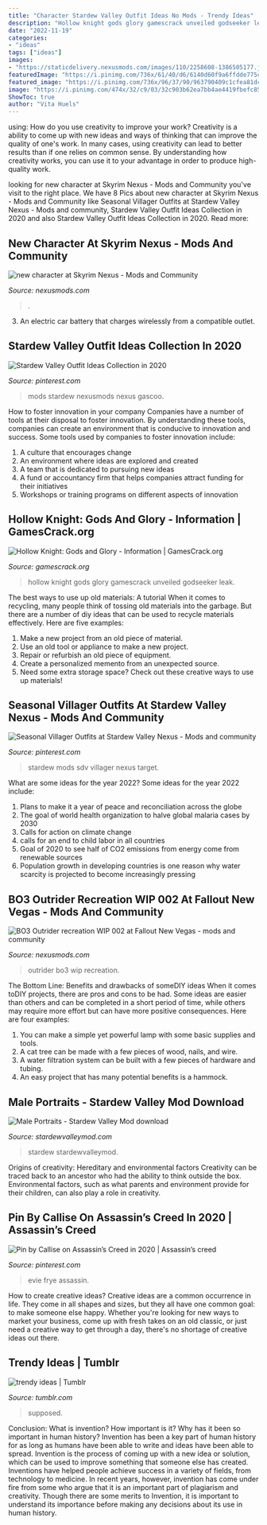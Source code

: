 ```yaml
---
title: "Character Stardew Valley Outfit Ideas No Mods - Trendy Ideas"
description: "Hollow knight gods glory gamescrack unveiled godseeker leak"
date: "2022-11-19"
categories:
- "ideas"
tags: ["ideas"]
images:
- "https://staticdelivery.nexusmods.com/images/110/2258608-1386505177.jpg"
featuredImage: "https://i.pinimg.com/736x/61/40/d6/6140d60f9a6ffdde775c1de118ff0fb7.jpg"
featured_image: "https://i.pinimg.com/736x/96/37/90/963790409c1cfea81dc4b8bc46d6f31f.jpg"
image: "https://i.pinimg.com/474x/32/c9/03/32c903b62ea7bb4ae4419fbefc8557e8.jpg"
ShowToc: true
author: "Vita Huels"
---
```



using: How do you use creativity to improve your work?
Creativity is a ability to come up with new ideas and ways of thinking that can improve the quality of one's work. In many cases, using creativity can lead to better results than if one relies on common sense. By understanding how creativity works, you can use it to your advantage in order to produce high-quality work.

	

		
looking for new character at Skyrim Nexus - Mods and Community you've visit to the right place. We have 8 Pics about new character at Skyrim Nexus - Mods and Community like Seasonal Villager Outfits at Stardew Valley Nexus - Mods and community, Stardew Valley Outfit Ideas Collection in 2020 and also Stardew Valley Outfit Ideas Collection in 2020. Read more:
		
    
## New Character At Skyrim Nexus - Mods And Community

<img loading=lazy src="https://staticdelivery.nexusmods.com/images/110/2258608-1386505177.jpg" onerror="this.onerror=null;this.src='https://tse3.mm.bing.net/th?id=OIP.45mYe2jne-v1KSkMz3CnywHaEK&amp;pid=15.1';" alt="new character at Skyrim Nexus - Mods and Community">

_Source: nexusmods.com_

>. 

	

3. An electric car battery that charges wirelessly from a compatible outlet. 

    
## Stardew Valley Outfit Ideas Collection In 2020

<img loading=lazy src="https://i.pinimg.com/474x/32/c9/03/32c903b62ea7bb4ae4419fbefc8557e8.jpg" onerror="this.onerror=null;this.src='https://tse4.mm.bing.net/th?id=OIP.b-zb0phB1uZhratLJqmebwAAAA&amp;pid=15.1';" alt="Stardew Valley Outfit Ideas Collection in 2020">

_Source: pinterest.com_

>mods stardew nexusmods nexus gascoo. 

	

How to foster innovation in your company
Companies have a number of tools at their disposal to foster innovation. By understanding these tools, companies can create an environment that is conducive to innovation and success. 
Some tools used by companies to foster innovation include: 

1. A culture that encourages change 
2. An environment where ideas are explored and created 
3. A team that is dedicated to pursuing new ideas 
4. A fund or accountancy firm that helps companies attract funding for their initiatives 
5. Workshops or training programs on different aspects of innovation 

    
## Hollow Knight: Gods And Glory - Information | GamesCrack.org

<img loading=lazy src="https://gamescrack.org/wp-content/uploads/2019/09/Hollow_Knight_Gods_and_Glory.jpg" onerror="this.onerror=null;this.src='https://tse3.mm.bing.net/th?id=OIP.cpMylODO7VJJPeEfWSSqhwHaEK&amp;pid=15.1';" alt="Hollow Knight: Gods and Glory - Information | GamesCrack.org">

_Source: gamescrack.org_

>hollow knight gods glory gamescrack unveiled godseeker leak. 

	

The best ways to use up old materials: A tutorial
When it comes to recycling, many people think of tossing old materials into the garbage. But there are a number of diy ideas that can be used to recycle materials effectively. Here are five examples:
1. Make a new project from an old piece of material.
2. Use an old tool or appliance to make a new project.
3. Repair or refurbish an old piece of equipment. 
4. Create a personalized memento from an unexpected source.
5. Need some extra storage space? Check out these creative ways to use up materials!

    
## Seasonal Villager Outfits At Stardew Valley Nexus - Mods And Community

<img loading=lazy src="https://i.pinimg.com/736x/61/40/d6/6140d60f9a6ffdde775c1de118ff0fb7.jpg" onerror="this.onerror=null;this.src='https://tse3.mm.bing.net/th?id=OIP.avse8Wt8zENv5HGVa0YHUQAAAA&amp;pid=15.1';" alt="Seasonal Villager Outfits at Stardew Valley Nexus - Mods and community">

_Source: pinterest.com_

>stardew mods sdv villager nexus target. 

	

What are some ideas for the year 2022?
Some ideas for the year 2022 include:
1. Plans to make it a year of peace and reconciliation across the globe 
2. The goal of world health organization to halve global malaria cases by 2030 
3. Calls for action on climate change 
4. calls for an end to child labor in all countries 
5. Goal of 2020 to see half of CO2 emissions from energy come from renewable sources 
6. Population growth in developing countries is one reason why water scarcity is projected to become increasingly pressing 

    
## BO3 Outrider Recreation WIP 002 At Fallout New Vegas - Mods And Community

<img loading=lazy src="https://staticdelivery.nexusmods.com/images/130/4997641-1444720173.jpg" onerror="this.onerror=null;this.src='https://tse3.mm.bing.net/th?id=OIP.Zf-b4BfxY5wG8dIBjwfQ-AHaDc&amp;pid=15.1';" alt="BO3 Outrider recreation WIP 002 at Fallout New Vegas - mods and community">

_Source: nexusmods.com_

>outrider bo3 wip recreation. 

	

The Bottom Line: Benefits and drawbacks of someDIY ideas
When it comes toDIY projects, there are pros and cons to be had. Some ideas are easier than others and can be completed in a short period of time, while others may require more effort but can have more positive consequences. Here are four examples: 
1. You can make a simple yet powerful lamp with some basic supplies and tools.
2. A cat tree can be made with a few pieces of wood, nails, and wire.
3. A water filtration system can be built with a few pieces of hardware and tubing. 
4. An easy project that has many potential benefits is a hammock.

    
## Male Portraits - Stardew Valley Mod Download

<img loading=lazy src="http://www.stardewvalleymod.com/wp-content/uploads/2019/07/Male-Portraits-2-768x530.png" onerror="this.onerror=null;this.src='https://tse3.mm.bing.net/th?id=OIP.CYpz0sN-HzXMw3JR58xnpAHaFH&amp;pid=15.1';" alt="Male Portraits - Stardew Valley Mod download">

_Source: stardewvalleymod.com_

>stardew stardewvalleymod. 

	

Origins of creativity: Hereditary and environmental factors
Creativity can be traced back to an ancestor who had the ability to think outside the box. Environmental factors, such as what parents and environment provide for their children, can also play a role in creativity.

    
## Pin By Callise On Assassin’s Creed In 2020 | Assassin’s Creed

<img loading=lazy src="https://i.pinimg.com/736x/96/37/90/963790409c1cfea81dc4b8bc46d6f31f.jpg" onerror="this.onerror=null;this.src='https://tse2.mm.bing.net/th?id=OIP.2Z4C9BayO9H_cMQs0muWMQAAAA&amp;pid=15.1';" alt="Pin by Callise on Assassin’s Creed in 2020 | Assassin’s creed">

_Source: pinterest.com_

>evie frye assassin. 

	

How to create creative ideas?
Creative ideas are a common occurrence in life. They come in all shapes and sizes, but they all have one common goal: to make someone else happy. Whether you're looking for new ways to market your business, come up with fresh takes on an old classic, or just need a creative way to get through a day, there's no shortage of creative ideas out there.

    
## Trendy Ideas | Tumblr

<img loading=lazy src="https://78.media.tumblr.com/5aa8ddd3440d17d5dbd48cd101d487a7/tumblr_pbnz1t4YMD1w7iagmo1_500.png" onerror="this.onerror=null;this.src='https://tse2.mm.bing.net/th?id=OIP.0TQ1wjvBzIau8mcBuvSdswHaD7&amp;pid=15.1';" alt="trendy ideas | Tumblr">

_Source: tumblr.com_

>supposed. 

	

Conclusion: What is invention? How important is it? Why has it been so important in human history?
Invention has been a key part of human history for as long as humans have been able to write and ideas have been able to spread. Invention is the process of coming up with a new idea or solution, which can be used to improve something that someone else has created. Inventions have helped people achieve success in a variety of fields, from technology to medicine. In recent years, however, invention has come under fire from some who argue that it is an important part of plagiarism and creativity. Though there are some merits to Invention, it is important to understand its importance before making any decisions about its use in human history.

